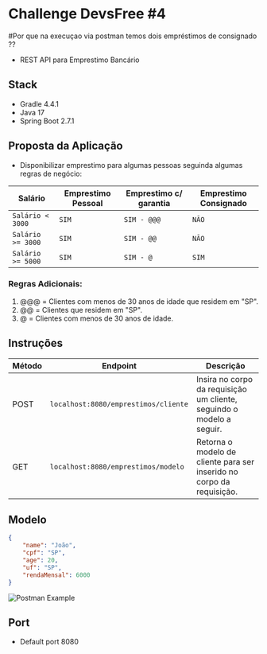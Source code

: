 # Challenge DevsFree #4

#Por que na execuçao via postman temos dois empréstimos de consignado ??
- REST API para Emprestimo Bancário

## Stack

- Gradle 4.4.1
- Java 17
- Spring Boot 2.7.1

## Proposta da Aplicação

- Disponibilizar emprestimo para algumas pessoas seguinda algumas regras de negócio:

Salário   | Emprestimo Pessoal | Emprestimo c/ garantia | Emprestimo Consignado
--------- |--------------------|------------------------| -------------
`Salário < 3000`  | `SIM`      | `SIM - @@@`            | `NÃO`
`Salário >= 3000` | `SIM`      | `SIM - @@`             | `NÃO`
`Salário >= 5000` | `SIM`      | `SIM - @`              | `SIM`

### Regras Adicionais:
1. @@@ = Clientes com menos de 30 anos de idade que residem em "SP".
2. @@ = Clientes que residem em "SP".
3. @ = Clientes com menos de 30 anos de idade.

## Instruções

Método  | Endpoint                              | Descrição  
--------- |---------------------------------------| -----------
POST  | `localhost:8080/emprestimos/cliente ` | Insira no corpo da requisição um cliente, seguindo o modelo a seguir.
GET  | `localhost:8080/emprestimos/modelo`   | Retorna o modelo de cliente para ser inserido no corpo da requisição.

## Modelo
``` json
{
    "name": "João",
    "cpf": "SP",
    "age": 20,
    "uf": "SP",
    "rendaMensal": 6000
}
```

![Postman Example](https://github.com/misael-mateus/api-sistema_de_emprestimo-devsfree/blob/master/src/images/Captura%20de%20tela%20de%202022-07-19%2014-41-00.png?raw=true)

## Port

- Default port 8080

